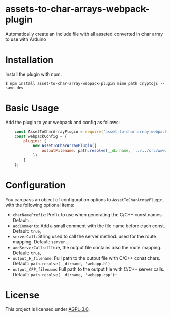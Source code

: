 # assets-to-char-arrays-webpack-plugin
Automatically create an include file with all asseted converted in char array to use with Arduino

Installation
============
Install the plugin with npm:
```shell
$ npm install asset-to-char-array-webpack-plugin mime path cryptojs --save-dev
```

Basic Usage
===========
Add the plugin to your webpack and config as follows:

```javascript
    const AssetToCharArrayPlugin = require('asset-to-char-array-webpack-plugin')
    const webpackConfig = {
        plugins: [
            new AssetToCharArrayPlugin({
                outputFilename: path.resolve(__dirname, '../../src/www/webapp.cpp')
            })
        ]
    };
```

Configuration
=============

You can pass an object of configuration options to `AssetToCharArrayPlugin`, with the following optional items:

 - `charNamePrefix`: Prefix to use when generating the C/C++ const names. Default: `_`
 - `addComments`: Add a small comment with the file name before each const. Default: `true`,
 - `serverCall`: String used to call the server method. used for the route mapping. Default: `server.`,
 - `addServerCalls`: If true, the output file contains also the route mapping. Default: `true`,
 - `output_H_filename`: Full path to the output file with C/C++ const chars. Default: `path.resolve(__dirname, 'webapp.h')`
 - `output_CPP_filename`: Full path to the output file with C/C++ server calls. Default: `path.resolve(__dirname, 'webapp.cpp')`- 

# License

This project is licensed under [AGPL-3.0](https://github.com/guestisp/asset-to-char-array-webpack-plugin/blob/main/LICENSE).